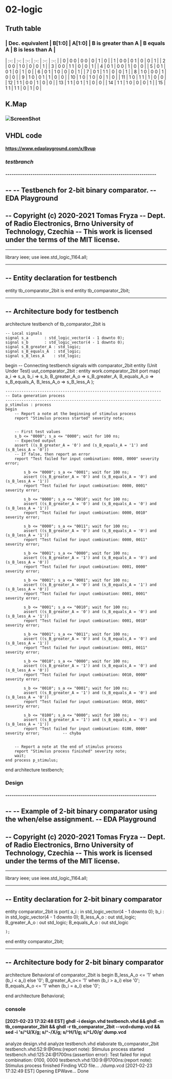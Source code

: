 # 02-logic

## Truth table

### | **Dec. equivalent** | **B[1:0]** | **A[1:0]** | **B is greater than A** | **B equals A** | **B is less than A** |
| :-: | :-: | :-: | :-: | :-: | :-: |
| 0 | 0 0 | 0 0 | 0 | 1 | 0 |
| 1 | 0 0 | 0 1 | 0 | 0 | 1 |
| 2 | 0 0 | 1 0 | 0 | 0 | 1 |
| 3 | 0 0 | 1 1 | 0 | 0 | 1 |
| 4 | 0 1 | 0 0 | 1 | 0 | 0 |
| 5 | 0 1 | 0 1 | 0 | 1 | 0 |
| 6 | 0 1 | 1 0 | 0 | 0 | 1 |
| 7 | 0 1 | 1 1 | 0 | 0 | 1 |
| 8 | 1 0 | 0 0 | 1 | 0 | 0 |
| 9 | 1 0 | 0 1 | 1 | 0 | 0 |
| 10 | 1 0 | 1 0 | 0 | 1 | 0 |
| 11 | 1 0 | 1 1 | 1 | 0 | 0 |
| 12 | 1 1 | 0 0 | 1 | 0 | 0 |
| 13 | 1 1 | 0 1 | 1 | 0 | 0 |
| 14 | 1 1 | 1 0 | 0 | 0 | 1 |
| 15 | 1 1 | 1 1 | 0 | 1 | 0 |

## K.Map

### ![ScreenShot](https://github.com/xmatou35/VUT-Digital-Electronics-1/Labs/01-gates/images/kmap.jpg)

## VHDL code

#### **https://www.edaplayground.com/x/Bvup**

### *testbranch* 

#### ------------------------------------------------------------------------
--
-- Testbench for 2-bit binary comparator.
-- EDA Playground
--
-- Copyright (c) 2020-2021 Tomas Fryza
-- Dept. of Radio Electronics, Brno University of Technology, Czechia
-- This work is licensed under the terms of the MIT license.
--
------------------------------------------------------------------------

library ieee;
use ieee.std_logic_1164.all;

------------------------------------------------------------------------
-- Entity declaration for testbench
------------------------------------------------------------------------
entity tb_comparator_2bit is
end entity tb_comparator_2bit;

------------------------------------------------------------------------
-- Architecture body for testbench
------------------------------------------------------------------------
architecture testbench of tb_comparator_2bit is

    -- Local signals
    signal s_a       : std_logic_vector(4 - 1 downto 0);
    signal s_b       : std_logic_vector(4 - 1 downto 0);
    signal s_B_greater_A : std_logic;
    signal s_B_equals_A  : std_logic;
    signal s_B_less_A    : std_logic;

begin
    -- Connecting testbench signals with comparator_2bit entity (Unit Under Test)
    uut_comparator_2bit : entity work.comparator_2bit
        port map(
            a_i           => s_a,
            b_i           => s_b,
            B_greater_A_o => s_B_greater_A,
            B_equals_A_o  => s_B_equals_A,
            B_less_A_o    => s_B_less_A
        );

    --------------------------------------------------------------------
    -- Data generation process
    --------------------------------------------------------------------
    p_stimulus : process
    begin
        -- Report a note at the beginning of stimulus process
        report "Stimulus process started" severity note;


        -- First test values
        s_b <= "0000"; s_a <= "0000"; wait for 100 ns;
        -- Expected output
        assert ((s_B_greater_A = '0') and (s_B_equals_A = '1') and (s_B_less_A = '0'))
        -- If false, then report an error
        report "Test failed for input combination: 0000, 0000" severity error;
        
        	s_b <= "0000"; s_a <= "0001"; wait for 100 ns;
			assert ((s_B_greater_A = '0') and (s_B_equals_A = '0') and (s_B_less_A = '1'))
			report "Test failed for input combination: 0000, 0001" severity error;       

			s_b <= "0000"; s_a <= "0010"; wait for 100 ns;
			assert ((s_B_greater_A = '0') and (s_B_equals_A = '0') and (s_B_less_A = '1'))
			report "Test failed for input combination: 0000, 0010" severity error;       

			s_b <= "0000"; s_a <= "0011"; wait for 100 ns;
			assert ((s_B_greater_A = '0') and (s_B_equals_A = '0') and (s_B_less_A = '1'))
			report "Test failed for input combination: 0000, 0011" severity error;       

			s_b <= "0001"; s_a <= "0000"; wait for 100 ns;
			assert ((s_B_greater_A = '1') and (s_B_equals_A = '0') and (s_B_less_A = '0'))
			report "Test failed for input combination: 0001, 0000" severity error;      

			s_b <= "0001"; s_a <= "0001"; wait for 100 ns;
			assert ((s_B_greater_A = '0') and (s_B_equals_A = '1') and (s_B_less_A = '0'))
			report "Test failed for input combination: 0001, 0001" severity error;

			s_b <= "0001"; s_a <= "0010"; wait for 100 ns;
			assert ((s_B_greater_A = '0') and (s_B_equals_A = '0') and (s_B_less_A = '1'))
			report "Test failed for input combination: 0001, 0010" severity error;

			s_b <= "0001"; s_a <= "0011"; wait for 100 ns;
			assert ((s_B_greater_A = '0') and (s_B_equals_A = '0') and (s_B_less_A = '1'))
			report "Test failed for input combination: 0001, 0011" severity error;

			s_b <= "0010"; s_a <= "0000"; wait for 100 ns;
			assert ((s_B_greater_A = '1') and (s_B_equals_A = '0') and (s_B_less_A = '0'))
			report "Test failed for input combination: 0010, 0000" severity error;

			s_b <= "0010"; s_a <= "0001"; wait for 100 ns;
			assert ((s_B_greater_A = '1') and (s_B_equals_A = '0') and (s_B_less_A = '0'))
			report "Test failed for input combination: 0010, 0001" severity error;

			s_b <= "0100"; s_a <= "0000"; wait for 100 ns;
			assert ((s_B_greater_A = '1') and (s_B_equals_A = '0') and (s_B_less_A = '1')) 
			report "Test failed for input combination: 0100, 0000" severity error;			-- chyba


        -- Report a note at the end of stimulus process
        report "Stimulus process finished" severity note;
        wait;
    end process p_stimulus;

end architecture testbench;

### Design

#### ------------------------------------------------------------------------
--
-- Example of 2-bit binary comparator using the when/else assignment.
-- EDA Playground
--
-- Copyright (c) 2020-2021 Tomas Fryza
-- Dept. of Radio Electronics, Brno University of Technology, Czechia
-- This work is licensed under the terms of the MIT license.
--
------------------------------------------------------------------------

library ieee;
use ieee.std_logic_1164.all;

------------------------------------------------------------------------
-- Entity declaration for 2-bit binary comparator
------------------------------------------------------------------------
entity comparator_2bit is
    port(
        a_i           : in  std_logic_vector(4 - 1 downto 0);
        b_i			  : in  std_logic_vector(4 - 1 downto 0);
        B_less_A_o    : out std_logic;	      
        B_greater_A_o : out std_logic;
        B_equals_A_o   : out std_logic
        
    );
end entity comparator_2bit;

------------------------------------------------------------------------
-- Architecture body for 2-bit binary comparator
------------------------------------------------------------------------
architecture Behavioral of comparator_2bit is
begin
    B_less_A_o   <= '1' when (b_i < a_i) else '0';
	B_greater_A_o<= '1' when (b_i > a_i) else '0';
    B_equals_A_o <= '1' when (b_i = a_i) else '0';

end architecture Behavioral;

### console

#### [2021-02-23 17:32:48 EST] ghdl -i design.vhd testbench.vhd  && ghdl -m  tb_comparator_2bit && ghdl -r  tb_comparator_2bit   --vcd=dump.vcd && sed -i 's/^U/X/g; s/^-/X/g; s/^H/1/g; s/^L/0/g' dump.vcd 
analyze design.vhd
analyze testbench.vhd
elaborate tb_comparator_2bit
testbench.vhd:52:9:@0ms:(report note): Stimulus process started
testbench.vhd:125:24:@1700ns:(assertion error): Test failed for input combination: 0100, 0000
testbench.vhd:130:9:@1700ns:(report note): Stimulus process finished
Finding VCD file...
./dump.vcd
[2021-02-23 17:32:49 EST] Opening EPWave...
Done